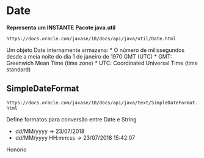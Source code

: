 # Date

**Representa um INSTANTE**
**Pacote java.util**


`https://docs.oracle.com/javase/10/docs/api/java/util/Date.html`


Um objeto Date internamente armazena:
    * O número de milissegundos desde a meia noite do dia 1 de janeiro de
    1970 GMT (UTC)
    * GMT: Greenwich Mean Time (time zone)
    * UTC: Coordinated Universal Time (time standard)

## SimpleDateFormat


 `https://docs.oracle.com/javase/10/docs/api/java/text/SimpleDateFormat.html`


 Define formatos para conversão entre Date e String


 * dd/MM/yyyy -> 23/07/2018
 * dd/MM/yyyy HH:mm:ss -> 23/07/2018 15:42:07

Honório            